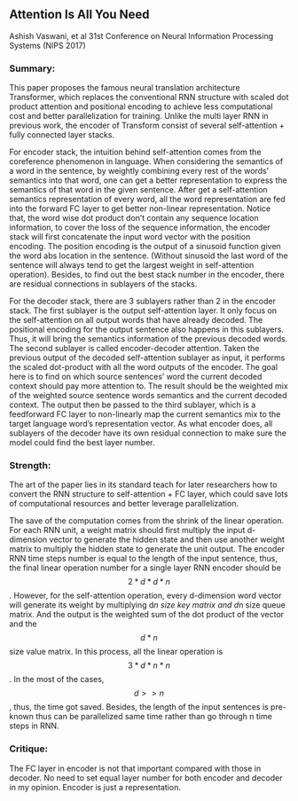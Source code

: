 ## Attention Is All You Need
Ashish Vaswani, et al
31st Conference on Neural Information Processing Systems (NIPS 2017)
### Summary:
This paper proposes the famous neural translation architecture Transformer, which replaces the conventional RNN structure with scaled dot product attention and positional encoding to achieve less computational cost and better parallelization for training. Unlike the multi layer RNN in previous work, the encoder of Transform consist of several self-attention + fully connected layer stacks. 

For encoder stack, the intuition behind self-attention comes from the coreference phenomenon in language. When considering the semantics of  a word in the sentence, by weightly combining every rest of the words’ semantics into that word, one can get a better representation to express the semantics of that word in the given sentence. After get a self-attention semantics representation of every word, all the word representation are fed into the forward FC layer to get better non-linear representation. Notice that, the word wise dot product don’t contain any sequence location information, to cover the loss of the sequence information, the encoder stack will first concatenate the input word vector with the position encoding. The position encoding is the output of a sinusoid function given the word abs location in the sentence. (Without sinusoid the last word of the sentence will always tend to get the largest weight in self-attention operation). Besides, to find out the best stack number in the encoder, there are residual connections in sublayers of the stacks.

For the decoder stack, there are 3 sublayers rather than 2 in the encoder stack. The first sublayer is the output self-attention layer. It only focus on the self-attention on all output words that have already decoded. The positional encoding for the output sentence also happens in this sublayers. Thus, it will bring the semantics information of the previous decoded words. The second sublayer is called encoder-decoder attention. Taken the previous output of the decoded self-attention sublayer as input, it performs the scaled dot-product with all the word outputs of the encoder. The goal here is to find on which source sentences’ word the current decoded context should pay more attention to. The result should be the weighted mix of the weighted source sentence words semantics and the current decoded context. The output then be passed to the third sublayer, which is a feedforward FC layer to non-linearly map the current semantics mix to the target language word’s representation vector. As what encoder does, all sublayers of the decoder have its own residual connection to make sure the model could find the best layer number.

### Strength:
The art of the paper lies in its standard teach for later researchers how to convert the RNN structure to self-attention + FC layer, which could save lots of computational resources and better leverage parallelization. 

The save of the computation comes from the shrink of the linear operation. For each RNN unit, a weight matrix should first multiply the input d-dimension vector to generate the hidden state and then use another weight matrix to multiply the hidden state to generate the unit output. The encoder RNN time steps number is equal to the length of the input sentence, thus, the final linear operation number for a single layer RNN encoder should be $$2*d*d*n$$. However, for the self-attention operation, every d-dimension word vector will generate its weight by multiplying d*n size key matrix and  d*n size queue matrix. And the output is the weighted sum of the dot product of the vector and the $$d*n$$ size value matrix. In this process, all the linear operation is $$3* d*n*n$$. In the most of the cases, $$d >>n$$, thus, the time got saved. Besides, the length of the input sentences is pre-known thus can be parallelized same time rather than go through n time steps in RNN.

### Critique:
The FC layer in encoder is not that important compared with those in decoder. No need to set equal layer number for both encoder and decoder in my opinion. Encoder is just a representation.

